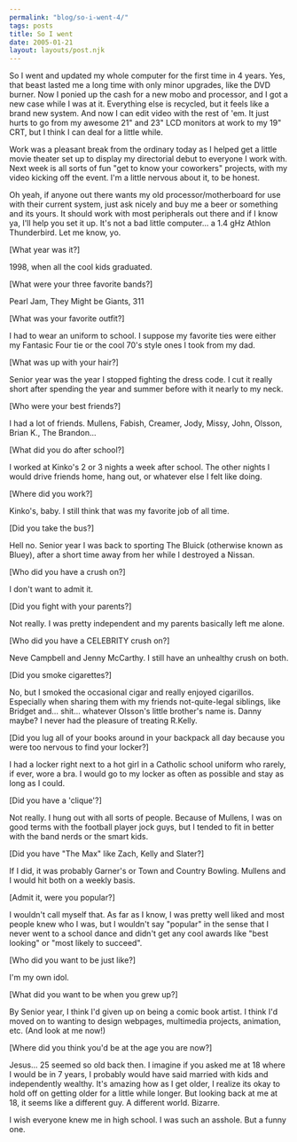 ```yaml
---
permalink: "blog/so-i-went-4/"
tags: posts
title: So I went
date: 2005-01-21
layout: layouts/post.njk
---
```


So I went and updated my whole computer for the first time in 4 years. Yes, that beast lasted me a long time with only minor upgrades, like the DVD burner. Now I ponied up the cash for a new mobo and processor, and I got a new case while I was at it. Everything else is recycled, but it feels like a brand new system. And now I can edit video with the rest of 'em. It just hurts to go from my awesome 21" and 23" LCD monitors at work to my 19" CRT, but I think I can deal for a little while. 

Work was a pleasant break from the ordinary today as I helped get a little movie theater set up to display my directorial debut to everyone I work with. Next week is all sorts of fun "get to know your coworkers" projects, with my video kicking off the event. I'm a little nervous about it, to be honest.

Oh yeah, if anyone out there wants my old processor/motherboard for use with their current system, just ask nicely and buy me a beer or something and its yours. It should work with most peripherals out there and if I know ya, I'll help you set it up. It's not a bad little computer... a 1.4 gHz Athlon Thunderbird. Let me know, yo.

[What year was it?]

1998, when all the cool kids graduated.

[What were your three favorite bands?]

Pearl Jam, They Might be Giants, 311

[What was your favorite outfit?]

I had to wear an uniform to school. I suppose my favorite ties were either my Fantasic Four tie or the cool 70's style ones I took from my dad.

[What was up with your hair?]

Senior year was the year I stopped fighting the dress code. I cut it really short after spending the year and summer before with it nearly to my neck.

[Who were your best friends?]

I had a lot of friends. Mullens, Fabish, Creamer, Jody, Missy, John, Olsson, Brian K., The Brandon...

[What did you do after school?]

I worked at Kinko's 2 or 3 nights a week after school. The other nights I would drive friends home, hang out, or whatever else I felt like doing.

[Where did you work?]

Kinko's, baby. I still think that was my favorite job of all time.

[Did you take the bus?]

Hell no. Senior year I was back to sporting The Bluick (otherwise known as Bluey), after a short time away from her while I destroyed a Nissan.

[Who did you have a crush on?]

I don't want to admit it.

[Did you fight with your parents?]

Not really. I was pretty independent and my parents basically left me alone.

[Who did you have a CELEBRITY crush on?]

Neve Campbell and Jenny McCarthy. I still have an unhealthy crush on both.

[Did you smoke cigarettes?]

No, but I smoked the occasional cigar and really enjoyed cigarillos. Especially when sharing them with my friends not-quite-legal siblings, like Bridget and... shit... whatever Olsson's little brother's name is. Danny maybe? I never had the pleasure of treating R.Kelly.

[Did you lug all of your books around in your backpack all day because you were too nervous to find your locker?]

I had a locker right next to a hot girl in a Catholic school uniform who rarely, if ever, wore a bra. I would go to my locker as often as possible and stay as long as I could.

[Did you have a 'clique'?]

Not really. I hung out with all sorts of people. Because of Mullens, I was on good terms with the football player jock guys, but I tended to fit in better with the band nerds or the smart kids. 

[Did you have "The Max" like Zach, Kelly and Slater?]

If I did, it was probably Garner's or Town and Country Bowling. Mullens and I would hit both on a weekly basis.

[Admit it, were you popular?]

I wouldn't call myself that. As far as I know, I was pretty well liked and most people knew who I was, but I wouldn't say "popular" in the sense that I never went to a school dance and didn't get any cool awards like "best looking" or "most likely to succeed".

[Who did you want to be just like?]

I'm my own idol.

[What did you want to be when you grew up?]

By Senior year, I think I'd given up on being a comic book artist. I think I'd moved on to wanting to design webpages, multimedia projects, animation, etc. (And look at me now!)

[Where did you think you'd be at the age you are now?]

Jesus... 25 seemed so old back then. I imagine if you asked me at 18 where I would be in 7 years, I probably would have said married with kids and independently wealthy. It's amazing how as I get older, I realize its okay to hold off on getting older for a little while longer. But looking back at me at 18, it seems like a different guy. A different world. Bizarre.

I wish everyone knew me in high school. I was such an asshole. But a funny one.